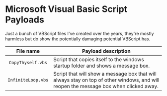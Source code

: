 # Microsoft Visual Basic Script Payloads 

Just a bunch of VBScript files I've created over the years, they're mostly harmless but do show the potentially damaging potential VBScript has.

| File name  | Payload description |
| :-------------: | ------------- |
| `CopyThyself.vbs`  | Script that copies itself to the windows startup folder and shows a message box.  |
| `InfiniteLoop.vbs`  | Script that will show a message box that will always stay on top of other windows, and will reopen the message box when clicked away.  |
